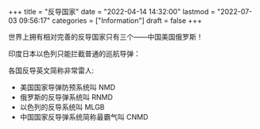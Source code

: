 +++
title = "反导国家"
date = "2022-04-14 14:32:00"
lastmod = "2022-07-03 09:56:17"
categories = ["Information"]
draft = false
+++

世界上拥有相对完善的反导国家只有三个——中国美国俄罗斯！

印度日本以色列只能拦截普通的巡航导弹：

各国反导英文简称非常雷人:

-   美国国家导弹防预系统叫 NMD
-   俄罗斯的反导弹系统叫 RNMD
-   以色列的反导系统叫 MLGB
-   中国国家反导弹系统简称最霸气叫 CNMD